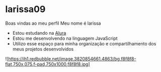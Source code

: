 # larissa09 
Boas vindas ao meu perfil
Meu nome é larissa
- Estou estudando na [Alura](https://www.alura.com.br)
- Estou me desenvolvendo na linguagem JavaScript
- Utilizo esse espaço para minha organização e compartilhamento dos meus projetos desenvolvidos

![https://ih1.redbubble.net/image.3820854661.4863/bg,f8f8f8-flat,750x,075,f-pad,750x1000,f8f8f8.jpg]

